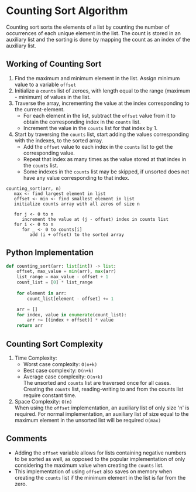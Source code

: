 # Counting Sort Algorithm

Counting sort sorts the elements of a list by counting the number of occurrences of each unique element in the list. The count is stored in an auxiliary list and the sorting is done by mapping the count as an index of the auxiliary list.

## Working of Counting Sort

1. Find the maximum and minimum element in the list. Assign minimum value to a variable `offset`
2. Initialize a `counts` list of zeroes, with length equal to the range (maximum - minimum) of values in the list.
3. Traverse the array, incrementing the value at the index corresponding to the current-element.
   + For each element in the list, subtract the `offset` value from it to obtain the corresponding index in the `counts` list.
   + Increment the value in the `counts` list for that index by 1.
4. Start by traversing the `counts` list, start adding the values corresponding with the indexes, to the sorted array.
   + Add the `offset` value to each index in the `counts` list to get the corresponding value.
   + Repeat that index as many times as the value stored at that index in the `counts` list.
   + Some indexes in the `counts` list may be skipped, if unsorted does not have any value corresponding to that index.

```
counting_sort(arr, n)
   max <- find largest element in list
   offset <- min <- find smallest element in list
   initialize counts array with all zeros of size n

   for j <- 0 to n
      increment the value at (j - offset) index in counts list 
   for i <- 0 to n
      for _ <- 0 to counts[i]
         add (i + offset) to the sorted array
```

## Python Implementation

```python
def counting_sort(arr: list[int]) -> list:
    offset, max_value = min(arr), max(arr)
    list_range = max_value - offset + 1
    count_list = [0] * list_range
    
    for element in arr:
        count_list[element - offset] += 1

    arr = []
    for index, value in enumerate(count_list):
        arr += [(index + offset)] * value
    return arr
```

## Counting Sort Complexity

1. Time Complexity:
   - Worst case complexity: `O(n+k)`
   - Best case complexity: `O(n+k)`
   - Average case complexity: `O(n+k)`\
   The unsorted and `counts` list are traversed once for all cases. Creating the `counts` list, reading-writing to and from the counts list require constant time.
2. Space Complexity: `O(n)`\
   When using the `offset` implementation, an auxiliary list of only size 'n' is required. For normal implementation, an auxiliary list of size equal to the maximum element in the unsorted list will be required `O(max)`

## Comments

- Adding the `offset` variable allows for lists containing negative numbers to be sorted as well, as opposed to the popular implementation of only considering the maximum value when creating the `counts` list.
- This implementation of using `offset` also saves on memory when creating the `counts` list if the minimum element in the list is far from the zero.
